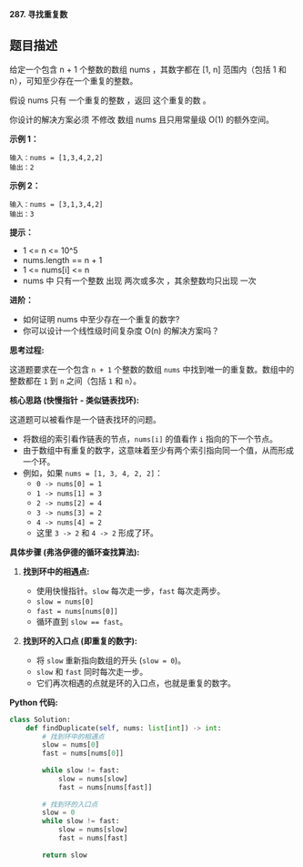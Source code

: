 **287. 寻找重复数**

## 题目描述

给定一个包含 n + 1 个整数的数组 nums ，其数字都在 [1, n] 范围内（包括 1 和 n），可知至少存在一个重复的整数。

假设 nums 只有 一个重复的整数 ，返回 这个重复的数 。

你设计的解决方案必须 不修改 数组 nums 且只用常量级 O(1) 的额外空间。

**示例 1：**
```
输入：nums = [1,3,4,2,2]
输出：2
```

**示例 2：**
```
输入：nums = [3,1,3,4,2]
输出：3
```

**提示：**
- 1 <= n <= 10^5
- nums.length == n + 1
- 1 <= nums[i] <= n
- nums 中 只有一个整数 出现 两次或多次 ，其余整数均只出现 一次

**进阶：**
- 如何证明 nums 中至少存在一个重复的数字?
- 你可以设计一个线性级时间复杂度 O(n) 的解决方案吗？



**思考过程:**

这道题要求在一个包含 `n + 1` 个整数的数组 `nums` 中找到唯一的重复数。数组中的整数都在 `1` 到 `n` 之间（包括 `1` 和 `n`）。

**核心思路 (快慢指针 - 类似链表找环):**

这道题可以被看作是一个链表找环的问题。
-   将数组的索引看作链表的节点，`nums[i]` 的值看作 `i` 指向的下一个节点。
-   由于数组中有重复的数字，这意味着至少有两个索引指向同一个值，从而形成一个环。
-   例如，如果 `nums = [1, 3, 4, 2, 2]`：
    -   `0 -> nums[0] = 1`
    -   `1 -> nums[1] = 3`
    -   `2 -> nums[2] = 4`
    -   `3 -> nums[3] = 2`
    -   `4 -> nums[4] = 2`
    -   这里 `3 -> 2` 和 `4 -> 2` 形成了环。

**具体步骤 (弗洛伊德的循环查找算法):**

1.  **找到环中的相遇点:**
    -   使用快慢指针。`slow` 每次走一步，`fast` 每次走两步。
    -   `slow = nums[0]`
    -   `fast = nums[nums[0]]`
    -   循环直到 `slow == fast`。

2.  **找到环的入口点 (即重复的数字):**
    -   将 `slow` 重新指向数组的开头 (`slow = 0`)。
    -   `slow` 和 `fast` 同时每次走一步。
    -   它们再次相遇的点就是环的入口点，也就是重复的数字。

**Python 代码:**

```python
class Solution:
    def findDuplicate(self, nums: list[int]) -> int:
        # 找到环中的相遇点
        slow = nums[0]
        fast = nums[nums[0]]
        
        while slow != fast:
            slow = nums[slow]
            fast = nums[nums[fast]]
            
        # 找到环的入口点
        slow = 0
        while slow != fast:
            slow = nums[slow]
            fast = nums[fast]
            
        return slow
```
